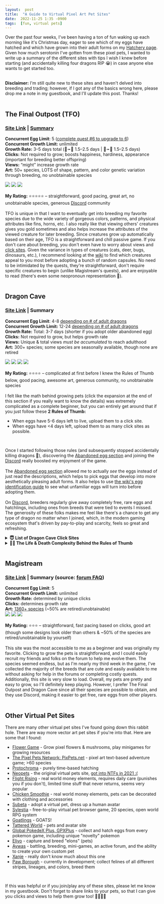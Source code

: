 ```yaml
---
layout:  post
title:  "A Guide to Virtual Pixel Art Pet Sites"
date:  2022-11-25 1:35 -0900
tags:  [fun, virtual pets]  
---
```

Over the past four weeks, I've been having a ton of fun waking up each morning like it's Christmas day, eager to see which of my eggs have hatched and which have grown into their adult forms on my <a href="/hatch/">Hatchery page</a>. Given how much serotonin I've gotten from these pixel pets, I wanted to write up a summary of the different sites with tips I wish I knew before starting (and accidentally killing four dragons RIP 😭) in case anyone else wants to get started too.  
<!--excerpt-->
  \
**Disclaimer:** I'm still quite new to these sites and haven't delved into breeding and trading; however, if I got any of the basics wrong here, please drop me a note in my guestbook, and I'll update this post. Thanks!  
<br>  

## The Final Outpost (TFO)
### [Site Link](https://finaloutpost.net/) | [Summary](https://finaloutpost.net/help)  
**Concurrent Egg Limit**: 5 ([complete quest #6 to upgrade to 6](https://final-outpost.fandom.com/wiki/Quests))  
**Concurrent Growth Limit:** unlimited  
**Growth Rate:** 3–5 days total (🥚➛🐣 1.5–2.5 days | 🐣➛🐉 1.5–2.5 days)  
**Clicks:** Not required to grow; boosts happiness, hardiness, appearance (important for breeding better offspring)  
**Views:** “might” increase growth rate  
**Art:** 50+ species, LOTS of shape, pattern, and color genetic variation through breeding, no unobtainable species  

[![](https://finaloutpost.net/rimg/c6ESk3.png)](https://finaloutpost.net/view/c6ESk) 
[![](https://finaloutpost.net/rimg/FTYeN.png)](https://finaloutpost.net/view/FTYeN) 
[![](https://finaloutpost.net/s/ohzHb3.png)](https://finaloutpost.net/view/ohzHb)  
  \
**My Rating:** ⭐⭐⭐⭐⭐ – straightforward, good pacing, great art, no unobtainable species, generous [Discord](https://discord.gg/SKPdjkV) community  
  \
TFO is unique in that I want to eventually get into breeding my favorite species due to the wide variety of gorgeous colors, patterns, and physical attributes like fins, horns, etc. I also really like that viewing others' creatures gives you gold sometimes and also helps increase the attributes of the viewed creature for later breeding. Since creatures grow up automatically based on their age, TFO is a straightforward and chill passive game. If you don't care about breeding, you don't even have to worry about views and [click sites](https://tfopeerreview.click/). Given the variance in types of creatures (cats, deer, bugs, dinosaurs, etc.), I recommend looking at the [wiki](https://final-outpost.fandom.com/wiki/Creatures) to find which creatures appeal to you most before adopting a bunch of random capsules. No need to be intimidated by the quests, they're straightforward, don't require specific creatures to begin (unlike Magistream's quests), and are enjoyable to read (there's even some neopronoun representation 💖).  
<br>  

## Dragon Cave  
### [Site Link](https://dragcave.net/) | Summary  
**Concurrent Egg Limit**: 4-8 [depending on # of adult dragons](https://dragcave.net/help/egglimits)  
**Concurrent Growth Limit:** 12-24 [depending on # of adult dragons](https://dragcave.net/help/egglimits)  
**Growth Rate:** Total: 3-7 days (shorter if you adopt older abandoned egg)  
**Clicks:** Not required to grow, but helps growth rate  
**Views:** Unique & total views *must be accumulated* to reach adulthood  
**Art:** 300+ species; some species are seasonally available, though none are retired  
  
[![](https://dragcave.net/images/wXlc.png)](https://dragcave.net/view/aZAqo) 
[![](https://dragcave.net/images/G2F4.png)](https://dragcave.net/view/PCf1e) 
[![](https://dragcave.net/images/IbJj.png)](https://dragcave.net/view/Oxd2i) 
[![](https://dragcave.net/images/LgQK.png)](https://dragcave.net/view/89Qn6)  
  \
**My Rating:** ⭐⭐⭐⭐ – complicated at first before I knew the Rules of Thumb below, good pacing, awesome art, generous community, no unobtainable species  
  \
I felt like the math behind growing pets (click the expansion at the end of this section if you really want to know the details) was extremely complicated as a complete beginner, but you can entirely get around that if you just follow these **2 Rules of Thumb:**  
- When eggs have 5-6 days left to live, upload them to a click site.  
- When eggs have &#60;4 days left, upload them to as many click sites as possible.  
<br>

Once I started following those rules (and subsequently stopped accidentally killing dragons 🥺), discovering the [Abandoned egg section](https://dragcave.net/abandoned) and joining the [Discord](https://discord.gg/uhc6QXV) really boosted my enjoyment of the game.  
  \
The [Abandoned egg section](https://dragcave.net/abandoned) allowed me to actually *see* the eggs instead of just read the descriptions, which helps to pick eggs that develop into more aesthetically pleasing adult forms. It also helps to use [the wiki's egg identification guide](https://dragcave.fandom.com/wiki/Egg/Identification_guide) to see what unfamiliar eggs will turn into before adopting them.  
  \
On [Discord](https://discord.gg/uhc6QXV), breeders regularly give away completely free, rare eggs and hatchlings, including ones from breeds that were tied to events I missed. The generosity of these folks makes me feel like there's a chance to get any type of dragon no matter when I joined, which, in the modern gaming ecosystem that's driven by pay-to-play and scarcity, feels so great and refreshing.  
<details>
	<summary><b>😇 List of Dragon Cave Click Sites</b></summary>
	<ul>
		<li>
			<a target="_blank" href="https://www.allureofnds.net/">Allure of Neglected Dragons</a> - adjustable auto-refresh
		</li>
		<li>
			<a target="_blank" href="https://valleysherwood.com/">Valley Sherwood</a> - adjustable auto-refresh
		</li>
		<li>
			<a target="_blank" href="https://greg-kennedy.com/dragcave/index.php">Egg Drop Soup</a> - best for actually clicking creatures
		</li>
		<li>
			<a target="_blank" href="https://dc.evinext.com/">DragHatch</a> - auto-refresh; click the lightning bolt for faster refresh
		</li>
		<li>
			<a target="_blank" href="https://greg-kennedy.com/dragcave/index.php">Egg Drop Soup</a> - auto-refresh
		</li>
		<li>
			<a target="_blank" href="https://hatching.club/">Hatching Club</a> - auto-refresh
		</li>
		<li>
			<a target="_blank" href="https://lair.silverdrak.de/">Silvi's Lair</a> - need to set auto-refresh
		</li>
	</ul>
</details>  
<details>
	<summary><b>😵‍💫 The Life & Death Complexity Behind the Rules of Thumb</b></summary>
	When you get a new egg, a 7-day death countdown begins. In order to hatch the egg, you need to feed the egg ~2000-3000 views while maintaining a <i>correct</i> ratio of between 1:1 and 15:1 overall views to unique views. If you exceed the 15:1 ratio, your eggs will get sick and eventually die, though you can hide them in fog to stop them from getting views and eventually cure the sickness. If this sounds like a lot to manage, there's even more you need to worry about:
	<br>
	<br>
	Eggs are vulnerable to getting sick and dying if they receive too many views in a short amount of time, but they are most vulnerable within the first 24 hours (when the site says they have 6-7 days left to live).
	<ul>
		<li>Do not put the eggs in more than one click sites on their first day. Wait until they have 5-6 days left. They can still get sick at that age, but are less likely.</li>
		<li>You can see how much time an egg has left to live by clicking on the egg and looking at what is says after ”Egg will die if it doesn’t hatch in:”</li>
		<li>Hide eggs/hatchlings in fog if they become sick. You'll get a prompt at the top of your <a target="_blank" href="https://dragcave.net/dragons">scroll</a> with which ones are sick that will disappear when they are fine.</li>
	</ul>
	<br>
	In addition to the aforementioned view requirements, eggs must have &#60;4 days left on their timer in order to hatch.
	<ul>
		<li>If an egg/hatchling has &#60;4 days left, upload it to as many click sites as possible. Many sites have an ”ER” section for eggs and hatchlings under 4 days.</li>
		<li>If the countdown is critically close to finishing, eggs will hatch with under a thousand views. There's a whole <a target="_blank" href="https://forums.dragcave.net/topic/185718-neglected-dragons/">strategy for getting rare dragon types that can only be hatched if neglected this way, but it's very difficult</a>.</li>
	</ul>
</details>
<br>  

## Magistream
### [Site Link](https://magistream.com/) | Summary (source: [forum FAQ](https://magistream.com/0-global/88066-new-frequently-asked-questions-thread.html))
**Concurrent Egg Limit**: 5  
**Concurrent Growth Limit:** unlimited  
**Growth Rate:** determined by unique clicks  
**Clicks:** determines growth rate  
**Art:** [1360+ species](https://magistream.com/bestiary.php) (~50% are retired/unobtainable)  
[![](https://magistatic.com/i/b96fe56f332c3bf2a7c960564eb7d8328b75d545.png)](https://magistream.com/bestiary.php?page=1352) 
[![](https://magistream.com/i/9c777e9260e1d39ba3357f1db5869eb3c1a96a06.png)](https://magistream.com/creature/14211781) 
[![](https://magistream.com/i/a69e54c13f5b0ac8e6fa312f337121765039a2de.png)](https://magistream.com/creature/14201225)  
  \
**My Rating:** ⭐⭐⭐ – straightforward, fast pacing based on clicks, good art (though some designs look older than others & ~50% of the species are retired/unobtainable by yourself)  
  \
This site was the most accessible to me as a beginner and was originally my favorite. Clicking to grow the pets is straightforward, and I could easily recruit my friends and folks on the forum to help me evolve them. The species seemed endless, but as I'm nearly my third week in the game, I've collected the majority of the breeds that are cute and easily available to me without asking for help in the forums or completing costly quests.  Additionally, this site is very slow to load. Overall, my pets are pretty and easy to grow, so I'll definitely keep playing. However, I prefer The Final Outpost and Dragon Cave since all their species are possible to obtain, and they use Discord, making it easier to get free, rare eggs from other players.  
<br>  

## Other Virtual Pet Sites
There are many other virtual pet sites I've found going down this rabbit hole. There are way more vector art pet sites if you're into that. Here are some that I found:
- [Flower Game](https://flowergame.net/) - Grow pixel flowers & mushrooms, play minigames for growing resources
- [The Pixel Pets Network: PixPets.net](https://pixpet.net/) - pixel art text-based adventure game; &gt;60 species
- [Protochroma](https://protochroma.net/) - purely time-based hatching
- [Neopets](https://www.neopets.com/) - the original virtual pets site, [got into NTFs in 2021 :(](https://www.jellyneo.net/nfts/)
- [Flight Rising](https://www1.flightrising.com/) - real world money elements, requires daily care (punishes you if you don't), limited time stuff that never returns, seems very popular
- [Chicken Smoothie](https://www.chickensmoothie.com/) - real world money elements, pets can be decorated with clothing and accessories
- [Subeta](https://subeta.net/) - adopt a virtual pet, dress up a human avatar
- [Sylestia](https://www.sylestia.com/) - free-to-play virtual pet browser game, 20 species, open world RPG system
- [Goatlings](https://www.goatlings.com/) - GOATS!  
- [Tattered World](https://tatteredworld.com/) - pets and avatar site
- [Global PokedeX Plus, GPXPlus](https://gpx.plus/) - collect and hatch eggs from every pokemon game, including unique "novelty" pokemon
- [Eliyo](https://www.eliyo.net/) - capture and breed "elons" (pets)
- [Aywas](https://www.aywas.com/) - battling, breeding, mini-games, an active forum, and the ability to create your own custom pet
- [Xanje](https://www.xanje.com/) - really don't know much about this one
- [Paw Borough](https://www.pawborough.net/) - currently in development; collect felines of all different stripes, lineages, and colors, breed them  
<br>
  
If this was helpful or if you join/play any of these sites, please let me know in my guestbook. Don't forget to share links to your pets, so that I can give you clicks and views to help them grow too! 🥚🐣🐉💕  
  